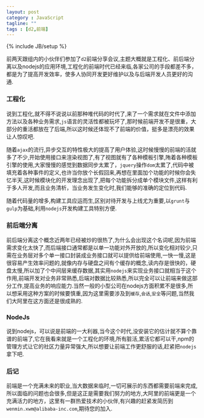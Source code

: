 ```yaml
---
layout: post
category : JavaScript
tagline: ""
tags : [d2,前端]
---
```

{% include JB/setup %}

前两天跟组内的小伙伴们参加了`d2`前端分享会议,主题大概就是工程化、前后端分离以及nodejs的应用环境,工程化的前端时代已经来临,各家公司的手段都差不多，都是为了提高开发效率，使多人协同开发更好维护以及与后端开发人员更好的沟通.

### 工程化

说到工程化,就不得不说说以前那种堆代码的时代了,来了一个需求就在文件中添加方法以及各种业务需求,`js`语言的灵活性都被玩坏了,那时候前端开发不是很重，大部分的重活都放在了后端,所以这时候还体现不了前端的价值，挺多是漂亮的效果让人惊叹吧.

随着`ajax`的流行,异步交互的特性极大的提高了用户体验,这时候慢慢的前端的活就多了不少,开始使用接口来渲染视图了,有了视图就有了各种模板引擎,陏着各种模板引擎的使用,大家慢慢的感觉到数据同步太累了，`jquery`操作`dom`太累了,代码中被填充着各种事件的定义,也许当你放个长假回来,再想在里面加个功能的时候你会失忆半天,这时候模块化的开发理念出现了,把每个功能拆分成单个模块文件,这样有利于多人开发,而且业务清析，当业务发生变化时,我们能够的准确的定位到代码.

随着代码量的增多,构建工具应运而生,区别对待开发与上线尤为重要,以`grunt`与`gulp`为基础,利用`nodejs`开发构建工具特别方便.

### 前后端分离

前后端分离这个概念近两年已经被炒的很热了,为什么会出现这个名词呢,因为前端需求变化太快了,而后端接口通常都是以单一功能对外开放的,所以变化相对较少,只需在业务层对多个单一接口封装成业务接口就可以提供给前端使用,一快一慢,这是很容易产生效率问题的,就像内存与硬盘之间有个缓存的概念,读内存是很快的，硬盘太慢,所以加了个中间层来缓存数据,其实用`nodejs`来实现业务接口就相当于这个作用,前端开发对业务非常熟悉,后端对数据比较熟悉,所以完全可以让前端来做这部分工作,提高业务的响应能力.当然一般的小型公司在nodejs方面积累不是很多,所以想采用这种方案的时候要慎重,因为这里需要涉及到`缓存`,`会话`,`安全`等问题,当然我们大阿里在这方面还是很成熟的.

### NodeJs

说到nodejs，可以说是前端的一大利器,当今这个时代,没安装它的估计就不算个靠谱的前端了,它在我看来就是一个工程化的环境,所有脏活,累活它都可以干,npm的管理方式让它的社区力量异常强大,所以想要让前端工作更舒服的话,赶紧把`nodejs`拿下吧.

### 后记 

前端是一个充满未来的职业,当大数据来临时,一切可展示的东西都需要前端来完成,所以面临的问题也会很多,但是这正是需要我们努力的地方,大阿里的前端更是一个充满活力的地方，这里有一群热爱技术的小伙伴,有兴趣的赶紧发简历到`wenmin.xwm@alibaba-inc.com`,期待您的加入.